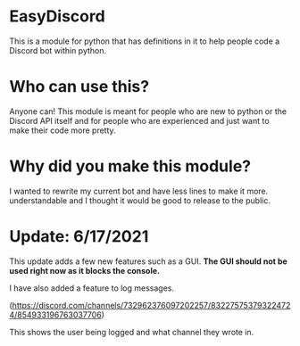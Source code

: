 # EasyDiscord
This is a module for python that has definitions in it to help people code a Discord bot within python.
# Who can use this?
Anyone can! This module is meant for people who are new to python or the Discord API itself and for people who are
experienced and just want to make their code more pretty.
# Why did you make this module?
I wanted to rewrite my current bot and have less lines to make it more.
understandable and I thought it would be good to release to the public.

# Update: 6/17/2021
This update adds a few new features such as a GUI.
**The GUI should not be used right now as it blocks the console.**

I have also added a feature to log messages.

(https://discord.com/channels/732962376097202257/832275753793224724/854933196763037706)

This shows the user being logged and what channel they wrote in.